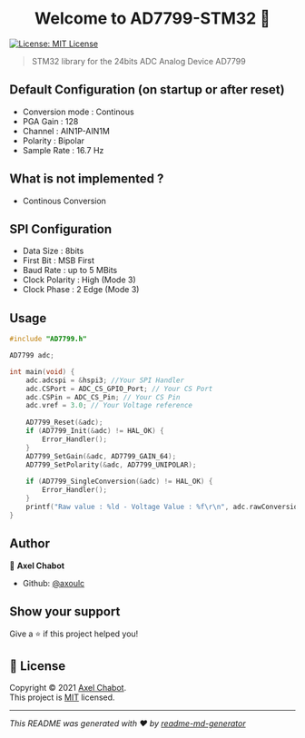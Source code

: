 <h1 align="center">Welcome to AD7799-STM32 👋</h1>
<p>
  <a href="https://github.com/axoulc/AD7799-STM32/blob/main/LICENSE" target="_blank">
    <img alt="License: MIT License" src="https://img.shields.io/badge/License-MIT License-yellow.svg" />
  </a>
</p>

> STM32 library for the 24bits ADC Analog Device AD7799

## Default Configuration (on startup or after reset)
- Conversion mode : Continous
- PGA Gain : 128
- Channel : AIN1P-AIN1M
- Polarity : Bipolar
- Sample Rate : 16.7 Hz

## What is not implemented ?
- Continous Conversion

## SPI Configuration
- Data Size : 8bits
- First Bit : MSB First
- Baud Rate : up to 5 MBits
- Clock Polarity : High (Mode 3)
- Clock Phase : 2 Edge (Mode 3)

## Usage

```C
#include "AD7799.h"

AD7799 adc;

int main(void) {
	adc.adcspi = &hspi3; //Your SPI Handler
	adc.CSPort = ADC_CS_GPIO_Port; // Your CS Port
	adc.CSPin = ADC_CS_Pin; // Your CS Pin
	adc.vref = 3.0; // Your Voltage reference
	
	AD7799_Reset(&adc);
	if (AD7799_Init(&adc) != HAL_OK) {
	    Error_Handler();
	}
	AD7799_SetGain(&adc, AD7799_GAIN_64);
	AD7799_SetPolarity(&adc, AD7799_UNIPOLAR);
	
	if (AD7799_SingleConversion(&adc) != HAL_OK) {
	    Error_Handler();
	}
	printf("Raw value : %ld - Voltage Value : %f\r\n", adc.rawConversion, adc.voltConversion);
}
```

## Author

👤 **Axel Chabot**

* Github: [@axoulc](https://github.com/axoulc)

## Show your support

Give a ⭐️ if this project helped you!

## 📝 License

Copyright © 2021 [Axel Chabot](https://github.com/axoulc).<br />
This project is [MIT](https://github.com/axoulc/AD7799-STM32/blob/main/LICENSE) licensed.

***
_This README was generated with ❤️ by [readme-md-generator](https://github.com/kefranabg/readme-md-generator)_
